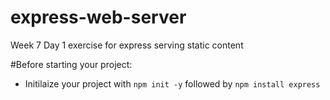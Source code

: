 # express-web-server
Week 7 Day 1 exercise for express serving static content 

#Before starting your project: 
* Initilaize your project with `npm init -y` followed by `npm install express`
